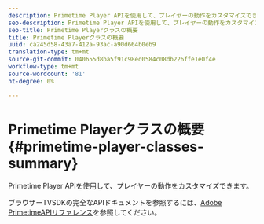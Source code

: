 ```yaml
---
description: Primetime Player APIを使用して、プレイヤーの動作をカスタマイズできます。
seo-description: Primetime Player APIを使用して、プレイヤーの動作をカスタマイズできます。
seo-title: Primetime Playerクラスの概要
title: Primetime Playerクラスの概要
uuid: ca245d58-43a7-412a-93ac-a90d664b0eb9
translation-type: tm+mt
source-git-commit: 040655d8ba5f91c98ed0584c08db226ffe1e0f4e
workflow-type: tm+mt
source-wordcount: '81'
ht-degree: 0%

---
```



# Primetime Playerクラスの概要{#primetime-player-classes-summary}

Primetime Player APIを使用して、プレイヤーの動作をカスタマイズできます。

ブラウザーTVSDKの完全なAPIドキュメントを参照するには、[Adobe PrimetimeAPIリファレンス](https://help.adobe.com/en_US/primetime/api/index.html#api-Adobe_Primetime_API_References)を参照してください。
